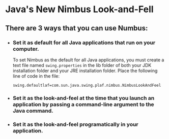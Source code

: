 # **Java's New Nimbus Look-and-Fell**

## There are 3 ways that you can use **Numbus**:
+ ### Set it as default for all Java applications that run on your computer.
    
    To set Nimbus as the default for all Java applications, you must create a text file named `swing.properties` in the lib folder of both your JDK installation folder and your JRE installation folder. Place the following line of code in the file:
    ```
    swing.defaultlaf=com.sun.java.swing.plaf.nimbus.NimbusLookAndFeel
    ```

+ ### Set it as the look-and-feel at the time that you launch an application by passing a command-line argument to the Java command.
+ ### Set it as the look-and-feel programatically in your application.